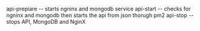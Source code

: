 api-prepiare -- starts ngninx and mongodb service
api-start -- checks for ngninx and mongodb then starts the api from json thorugh pm2 
api-stop -- stops API, MongoDB and NginX